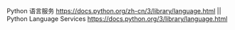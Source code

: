 
Python 语言服务 https://docs.python.org/zh-cn/3/library/language.html || Python Language Services https://docs.python.org/3/library/language.html
